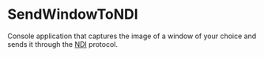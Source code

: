 # SendWindowToNDI

Console application that captures the image of a window of your choice and sends it through the [NDI](https://www.newtek.com/ndi/applications/) protocol.
